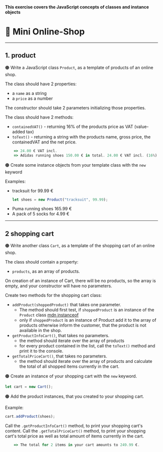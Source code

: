 **This exercise covers the JavaScript concepts of classes and instance objects**

# :shopping_cart: Mini Online-Shop 

---


## 1. product
:orange_circle: Write a JavaScript class `Product`, as a template of products of an online shop.

The class should have 2 properties:
* a `name` as a string
* a `price` as a number

The constructor should take 2 parameters initializing those properties.

The class should have 2 methods:
* `containedVAT()` - returning 16% of the products price as VAT (value-added tax)
* `toText()` - returning a string with the products name, gross price, the containedVAT and the net price. 

```javascript
    => 24.00 € VAT incl.
    => Adidas running shoes 150.00 € in total. 24.00 € VAT incl. (16%).
```

:orange_circle: Create some instance objects from your template class with the `new` keyword 

Examples:
* tracksuit for 99.99 €
    ```javascript
    let shoes = new Product("tracksuit", 99.99);
    ```
* Puma running shoes 165.99 €
* A pack of 5 socks for 4.99 €

---
## 2 shopping cart

:orange_circle: Write another class `Cart`, as a template of the shopping cart of an online shop.

The class should contain a property:
* `products`, as an array of products.

On creation of an instance of Cart, there will be no products, so the array is empty, and your constructor will have no parameters.

Create two methods for the shopping cart class:
* `addProduct(shoppedProduct)` that takes one parameter.
    * The method should first test, if `shoppedProduct` is an instance of the `Product` class  [mdn instanceof](https://developer.mozilla.org/en-US/docs/Web/JavaScript/Reference/Operators/instanceof) 
    * only if `shoppedProduct` is an instance of Product add it to the array of products otherwise inform the customer, that the product is not available in the shop.
* `getProductInfoCart()`, that takes no parameters.
    * the method should iterate over the array of products
    * for every product contained in the list, call the `toText()` method and print it to the console.
* `getTotalPriceCart()`, that takes no parameters.
    * the method should iterate over the array of products and calculate the total of all shopped items currently in the cart.
 


:orange_circle: Create an instance of your shopping cart with the `new` keyword.
```javascript
let cart = new Cart();
```

:orange_circle: Add the product instances, that you created to your shopping cart.

Example:
```javascript
cart.addProduct(shoes);
```
Call the `.getProductInfoCart()` method, to print your shopping cart's content.
Call the `.getTotalPriceCart()` method, to print your shopping cart's total price as well as total amount of items currently in the cart.



```javascript
    => The total for 2 items in your cart amounts to 249.99 €.
```
